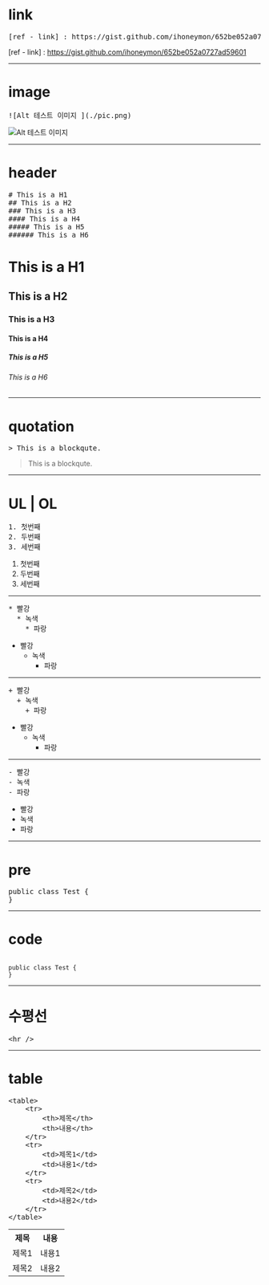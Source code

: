 # link
<pre>
[ref - link] : https://gist.github.com/ihoneymon/652be052a0727ad59601
</pre>
[ref - link] : https://gist.github.com/ihoneymon/652be052a0727ad59601

<hr />

# image
<pre>
![Alt 테스트 이미지 ](./pic.png)
</pre>
![Alt 테스트 이미지 ](./pic.png)

<hr />

# header
<pre>
# This is a H1
## This is a H2
### This is a H3
#### This is a H4
##### This is a H5
###### This is a H6
</pre>
# This is a H1
## This is a H2
### This is a H3
#### This is a H4
##### This is a H5
###### This is a H6

<hr />

# quotation
<pre>
> This is a blockqute.
</pre>
> This is a blockqute.

<hr />


# UL | OL
<pre>
1. 첫번째
2. 두번째
3. 세번째
</pre>
1. 첫번째
2. 두번째
3. 세번째

----------------------------------------------------------

<pre>
* 빨강
  * 녹색
    * 파랑
</pre>

* 빨강
  * 녹색
    * 파랑

	
----------------------------------------------------------
<pre>
+ 빨강
  + 녹색
    + 파랑	
</pre>

+ 빨강
  + 녹색
    + 파랑

----------------------------------------------------------

<pre>
- 빨강
- 녹색
- 파랑
</pre>
- 빨강
- 녹색
- 파랑
	
<hr />

# pre
<pre>
public class Test {
}
</pre>
<hr />

# code
<code>
public class Test {
}
</code>

<hr />

# 수평선
<pre>
&lt;hr /&gt;
</pre>
<hr />

# table
<pre>
&lt;table&gt;
	&lt;tr&gt;
		&lt;th&gt;제목&lt;/th&gt;
		&lt;th&gt;내용&lt;/th&gt;		
	&lt;/tr&gt;
	&lt;tr&gt;
		&lt;td&gt;제목1&lt;/td&gt;
		&lt;td&gt;내용1&lt;/td&gt;
	&lt;/tr&gt;
	&lt;tr&gt;
		&lt;td&gt;제목2&lt;/td&gt;
		&lt;td&gt;내용2&lt;/td&gt;
	&lt;/tr&gt;
&lt;/table&gt;
</pre>
<table>
	<tr>
		<th>제목</th>
		<th>내용</th>		
	</tr>
	<tr>
		<td>제목1</td>
		<td>내용1</td>
	</tr>
	<tr>
		<td>제목2</td>
		<td>내용2</td>
	</tr>
</table>

